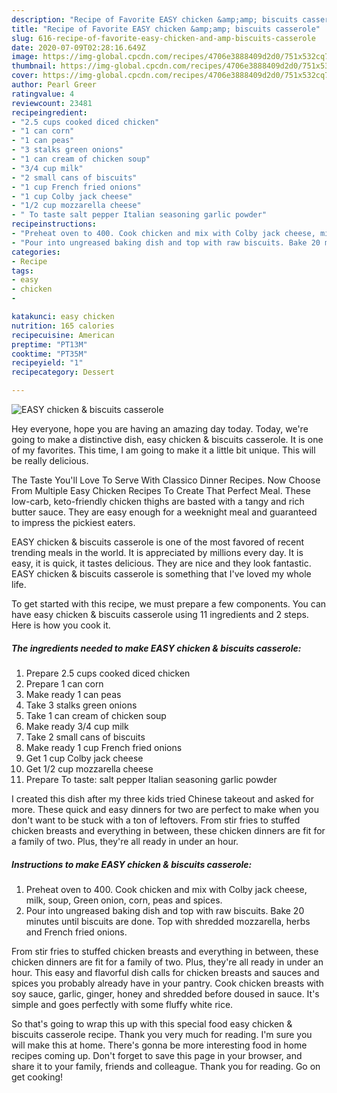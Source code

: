 ```yaml
---
description: "Recipe of Favorite EASY chicken &amp;amp; biscuits casserole"
title: "Recipe of Favorite EASY chicken &amp;amp; biscuits casserole"
slug: 616-recipe-of-favorite-easy-chicken-and-amp-biscuits-casserole
date: 2020-07-09T02:28:16.649Z
image: https://img-global.cpcdn.com/recipes/4706e3888409d2d0/751x532cq70/easy-chicken-biscuits-casserole-recipe-main-photo.jpg
thumbnail: https://img-global.cpcdn.com/recipes/4706e3888409d2d0/751x532cq70/easy-chicken-biscuits-casserole-recipe-main-photo.jpg
cover: https://img-global.cpcdn.com/recipes/4706e3888409d2d0/751x532cq70/easy-chicken-biscuits-casserole-recipe-main-photo.jpg
author: Pearl Greer
ratingvalue: 4
reviewcount: 23481
recipeingredient:
- "2.5 cups cooked diced chicken"
- "1 can corn"
- "1 can peas"
- "3 stalks green onions"
- "1 can cream of chicken soup"
- "3/4 cup milk"
- "2 small cans of biscuits"
- "1 cup French fried onions"
- "1 cup Colby jack cheese"
- "1/2 cup mozzarella cheese"
- " To taste salt pepper Italian seasoning garlic powder"
recipeinstructions:
- "Preheat oven to 400. Cook chicken and mix with Colby jack cheese, milk, soup, Green onion, corn, peas and spices."
- "Pour into ungreased baking dish and top with raw biscuits. Bake 20 minutes until biscuits are done. Top with shredded mozzarella, herbs and French fried onions."
categories:
- Recipe
tags:
- easy
- chicken
- 

katakunci: easy chicken  
nutrition: 165 calories
recipecuisine: American
preptime: "PT13M"
cooktime: "PT35M"
recipeyield: "1"
recipecategory: Dessert

---
```



![EASY chicken &amp; biscuits casserole](https://img-global.cpcdn.com/recipes/4706e3888409d2d0/751x532cq70/easy-chicken-biscuits-casserole-recipe-main-photo.jpg)

Hey everyone, hope you are having an amazing day today. Today, we're going to make a distinctive dish, easy chicken &amp; biscuits casserole. It is one of my favorites. This time, I am going to make it a little bit unique. This will be really delicious.

The Taste You&#39;ll Love To Serve With Classico Dinner Recipes. Now Choose From Multiple Easy Chicken Recipes To Create That Perfect Meal. These low-carb, keto-friendly chicken thighs are basted with a tangy and rich butter sauce. They are easy enough for a weeknight meal and guaranteed to impress the pickiest eaters.

EASY chicken &amp; biscuits casserole is one of the most favored of recent trending meals in the world. It is appreciated by millions every day. It is easy, it is quick, it tastes delicious. They are nice and they look fantastic. EASY chicken &amp; biscuits casserole is something that I've loved my whole life.


To get started with this recipe, we must prepare a few components. You can have easy chicken &amp; biscuits casserole using 11 ingredients and 2 steps. Here is how you cook it.

<!--inarticleads1-->

##### The ingredients needed to make EASY chicken &amp; biscuits casserole:

1. Prepare 2.5 cups cooked diced chicken
1. Prepare 1 can corn
1. Make ready 1 can peas
1. Take 3 stalks green onions
1. Take 1 can cream of chicken soup
1. Make ready 3/4 cup milk
1. Take 2 small cans of biscuits
1. Make ready 1 cup French fried onions
1. Get 1 cup Colby jack cheese
1. Get 1/2 cup mozzarella cheese
1. Prepare  To taste: salt pepper Italian seasoning garlic powder


I created this dish after my three kids tried Chinese takeout and asked for more. These quick and easy dinners for two are perfect to make when you don&#39;t want to be stuck with a ton of leftovers. From stir fries to stuffed chicken breasts and everything in between, these chicken dinners are fit for a family of two. Plus, they&#39;re all ready in under an hour. 

<!--inarticleads2-->

##### Instructions to make EASY chicken &amp; biscuits casserole:

1. Preheat oven to 400. Cook chicken and mix with Colby jack cheese, milk, soup, Green onion, corn, peas and spices.
1. Pour into ungreased baking dish and top with raw biscuits. Bake 20 minutes until biscuits are done. Top with shredded mozzarella, herbs and French fried onions.


From stir fries to stuffed chicken breasts and everything in between, these chicken dinners are fit for a family of two. Plus, they&#39;re all ready in under an hour. This easy and flavorful dish calls for chicken breasts and sauces and spices you probably already have in your pantry. Cook chicken breasts with soy sauce, garlic, ginger, honey and shredded before doused in sauce. It&#39;s simple and goes perfectly with some fluffy white rice. 

So that's going to wrap this up with this special food easy chicken &amp; biscuits casserole recipe. Thank you very much for reading. I'm sure you will make this at home. There's gonna be more interesting food in home recipes coming up. Don't forget to save this page in your browser, and share it to your family, friends and colleague. Thank you for reading. Go on get cooking!
